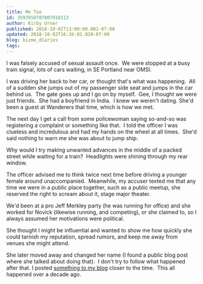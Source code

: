 ```yaml
---
title: Me Too
id: 3597650787007910113
author: Kirby Urner
published: 2018-10-02T13:00:00.001-07:00
updated: 2018-10-02T16:26:02.820-07:00
blog: bizmo_diaries
tags: 
---
```


I was falsely accused of sexual assault once.  We were stopped at a busy train signal, lots of cars waiting, in SE Portland near OMSI.

I was driving her back to her car, or thought that's what was happening.  All of a sudden she jumps out of my passenger side seat and jumps in the car behind us.  The gate goes up and I go on by myself.  Gee, I thought we were just friends.  She had a boyfriend in India.  I knew we weren't dating. She'd been a guest at Wanderers that time, which is how we met.

The next day I get a call from some policewoman saying so-and-so was registering a complaint or something like that.  I told the officer I was clueless and incredulous and had my hands on the wheel at all times.  She'd said nothing to warn me she was about to jump ship.

Why would I try making unwanted advances in the middle of a packed street while waiting for a train?  Headlights were shining through my rear window.

The officer advised me to think twice next time before driving a younger female around unaccompanied.  Meanwhile, my accuser texted me that any time we were in a public place together, such as a public meetup, she reserved the right to scream about it, stage major theater.

We'd been at a pro Jeff Merkley party (he was running for office) and she worked for Novick (likewise running, and competing), or she claimed to, so I always assumed her motivations were political.

She thought I might be influential and wanted to show me how quickly she could tarnish my reputation, spread rumors, and keep me away from venues she might attend.

She later moved away and changed her name (I found a public blog post where she talked about doing that).  I don't try to follow what happened after that. I posted [something to my blog](http://mybizmo.blogspot.com/2007/10/dirty-tricks.html) closer to the time.  This all happened over a decade ago.